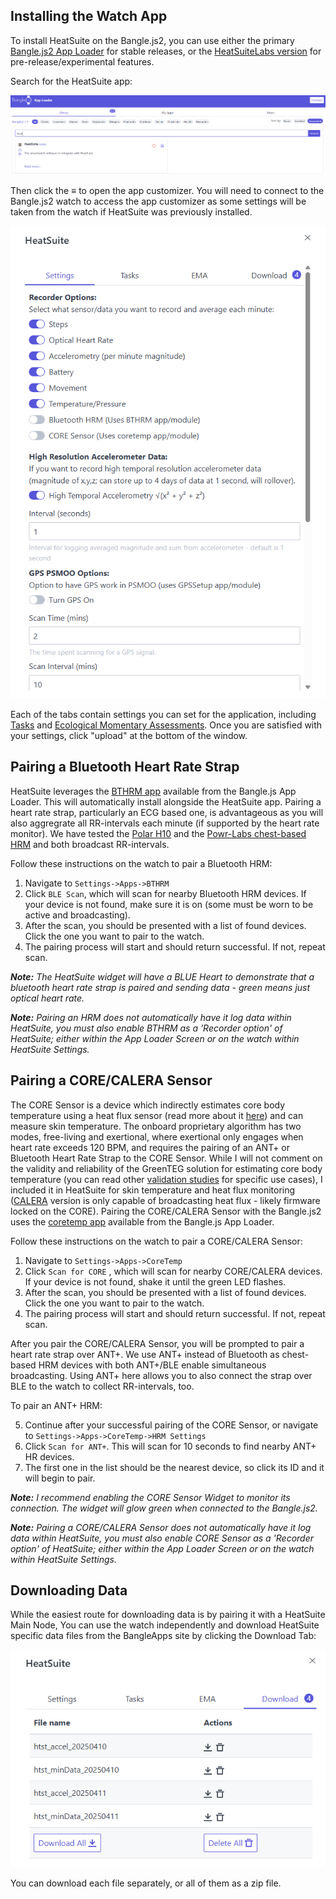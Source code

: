 ## Installing the Watch App

To install HeatSuite on the Bangle.js2, you can use either the primary [Bangle.js2 App Loader](https://banglejs.com/apps) for stable releases, or the [HeatSuiteLabs version](https://heatsuitelabs.github.io/BangleApps/) for pre-release/experimental features. 

Search for the HeatSuite app:

![HeatSuite Search on BangleApps](../assets/heatsuite_bangleapps.png)

Then click the &equiv; to open the app customizer. You will need to connect to the Bangle.js2 watch to access the app customizer as some settings will be taken from the watch if HeatSuite was previously installed.

![HeatSuite BangleApps Customizer Window](../assets/heatsuite_bangleapps_customizer.png)

Each of the tabs contain settings you can set for the application, including [Tasks](watchapp-tasks.md) and [Ecological Momentary Assessments](watchapp-ema.md). Once you are satisfied with your settings, click "upload" at the bottom of the window. 

## Pairing a Bluetooth Heart Rate Strap

HeatSuite leverages the [BTHRM app](https://github.com/espruino/BangleApps/tree/master/apps/bthrm) available from the Bangle.js App Loader. This will automatically install alongside the HeatSuite app. Pairing a heart rate strap, particularly an ECG based one, is advantageous as you will also aggregrate all RR-intervals each minute (if supported by the heart rate monitor). We have tested the [Polar H10](https://www.polar.com/us-en/sensors/h10-heart-rate-sensor) and the [Powr-Labs chest-based HRM](https://www.powr-labs.com/products/powr-labs-pulsr-chest-heart-rate-monitor-ant-bluetooth-4-0-dualband) and both broadcast RR-intervals.

Follow these instructions on the watch to pair a Bluetooth HRM:

1. Navigate to `Settings->Apps->BTHRM`
2. Click `BLE Scan`, which will scan for nearby Bluetooth HRM devices. If your device is not found, make sure it is on (some must be worn to be active and broadcasting).
3. After the scan, you should be presented with a list of found devices. Click the one you want to pair to the watch.
4. The pairing process will start and should return successful. If not, repeat scan.

*__Note:__ The HeatSuite widget will have a BLUE Heart to demonstrate that a bluetooth heart rate strap is paired and sending data - green means just optical heart rate.*

*__Note:__ Pairing an HRM does not automatically have it log data within HeatSuite, you must also enable BTHRM as a 'Recorder option' of HeatSuite; either within the App Loader Screen or on the watch within HeatSuite Settings.*

## Pairing a CORE/CALERA Sensor

The CORE Sensor is a device which indirectly estimates core body temperature using a heat flux sensor (read more about it [here](https://corebodytemp.com/pages/core-sensor-technology)) and can measure skin temperature. The onboard proprietary algorithm has two modes, free-living and exertional, where exertional only engages when heart rate exceeds 120 BPM, and requires the pairing of an ANT+ or Bluetooth Heart Rate Strap to the CORE Sensor. While I will not comment on the validity and reliability of the GreenTEG solution for estimating core body temperature (you can read other [validation studies](https://scholar.google.ca/scholar?hl=en&as_sdt=0%2C5&q=%28%22CORE+Sensor%22+OR+%22CALERA%22%29+%26%26+%22GreenTEG%22&btnG=) for specific use cases), I included it in HeatSuite for skin temperature and heat flux monitoring ([CALERA](https://info.greenteg.com/calera-research) version is only capable of broadcasting heat flux - likely firmware locked on the CORE). Pairing the CORE/CALERA Sensor with the Bangle.js2 uses the [coretemp app](https://github.com/espruino/BangleApps/tree/master/apps/coretemp) available from the Bangle.js App Loader. 

Follow these instructions on the watch to pair a CORE/CALERA Sensor:

1. Navigate to `Settings->Apps->CoreTemp`
2. Click `Scan for CORE` , which will scan for nearby CORE/CALERA devices. If your device is not found, shake it until the green LED flashes.
3. After the scan, you should be presented with a list of found devices. Click the one you want to pair to the watch.
4. The pairing process will start and should return successful. If not, repeat scan.

After you pair the CORE/CALERA Sensor, you will be prompted to pair a heart rate strap over ANT+. We use ANT+ instead of Bluetooth as chest-based HRM devices with both ANT+/BLE enable simultaneous broadcasting. Using ANT+ here allows you to also connect the strap over BLE to the watch to collect RR-intervals, too. 

To pair an ANT+ HRM:

5. Continue after your successful pairing of the CORE Sensor, or navigate to `Settings->Apps->CoreTemp->HRM Settings`
6. Click `Scan for ANT+`. This will scan for 10 seconds to find nearby ANT+ HR devices. 
7. The first one in the list should be the nearest device, so click its ID and it will begin to pair.

*__Note:__ I recommend enabling the CORE Sensor Widget to monitor its connection. The widget will glow green when connected to the Bangle.js2.*

*__Note:__ Pairing a CORE/CALERA Sensor does not automatically have it log data within HeatSuite, you must also enable CORE Sensor as a 'Recorder option' of HeatSuite; either within the App Loader Screen or on the watch within HeatSuite Settings.*

## Downloading Data

While the easiest route for downloading data is by pairing it with a HeatSuite Main Node, You can use the watch independently and download HeatSuite specific data files from the BangleApps site by clicking the Download Tab:

![HeatSuite BangleApps Downloads](../assets/heatsuite_bangleapps_downloads.png)

You can download each file separately, or all of them as a zip file.
